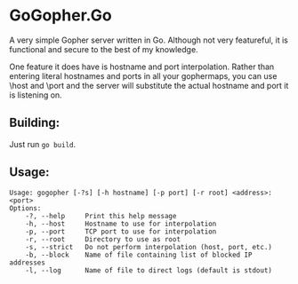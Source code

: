 # GoGopher.Go

A very simple Gopher server written in Go. Although not very featureful, it is
functional and secure to the best of my knowledge.

One feature it does have is hostname and port interpolation. Rather than
entering literal hostnames and ports in all your gophermaps, you can use \host
and \port and the server will substitute the actual hostname and port it is
listening on.

## Building:

Just run `go build`.

## Usage:

```
Usage: gogopher [-?s] [-h hostname] [-p port] [-r root] <address>:<port>
Options:
	-?, --help     Print this help message
	-h, --host     Hostname to use for interpolation
	-p, --port     TCP port to use for interpolation
	-r, --root     Directory to use as root
	-s, --strict   Do not perform interpolation (host, port, etc.)
	-b, --block    Name of file containing list of blocked IP addresses
	-l, --log      Name of file to direct logs (default is stdout)
```
